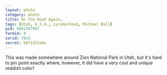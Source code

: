 ```yaml
---
layout: photo
category: photo
title: On the Road Again…
tags: [Utah, U.S.A., cycomachead, Michael Ball]
pid: 6602347967
farmid: 8
serid: 7013
secret: b8f1323abe
---
```


This was made somewhere around Zion National Park in Utah, but it's hard to pin point exactly where, however, it did have a very cool and unique reddish color!
